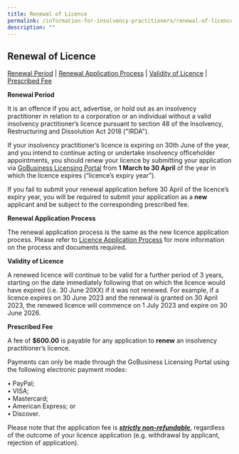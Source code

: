 ```yaml
---
title: Renewal of Licence
permalink: /information-for-insolvency-practitioners/renewal-of-licence/
description: ""
---
```

**Renewal of Licence**
---
<a href="#Renewal Period">Renewal Period</a>  |  <a href="#Renewal Application Process">Renewal Application Process</a>  |  <a href="#Validity of Licence">Validity of Licence</a>  |  <a href="#Prescribed Fee">Prescribed Fee</a>

<a id="Renewal Period"></a> **Renewal Period**   

It is an offence if you act, advertise, or hold out as an insolvency practitioner in relation to a corporation or an individual without a valid insolvency practitioner’s licence pursuant to section 48 of the Insolvency, Restructuring and Dissolution Act 2018 ("IRDA").

If your insolvency practitioner’s licence is expiring on 30th June of the year, and you intend to continue acting or undertake insolvency officeholder appointments, you should renew your licence by submitting your application via [GoBusiness Licensing Portal](https://licence1.business.gov.sg/feportal/web/frontier/home?p_p_id=58&p_p_lifecycle=0&p_p_state=maximized&saveLastPath=false) from **1 March to 30 April** of the year in which the licence expires (“licence’s expiry year”).

If you fail to submit your renewal application before 30 April of the licence’s expiry year, you will be required to submit your application as a **new** applicant and be subject to the corresponding prescribed fee.

<a id="Renewal Application Process"></a>**Renewal Application Process**

The renewal application process is the same as the new licence application process. Please refer to [Licence Application Process](https://www.lripd.mlaw.gov.sg/information-for-insolvency-practitioners/licence-application-process/) for more information on the process and documents required.

<a id="Validity of Licence"></a>**Validity of Licence**

A renewed licence will continue to be valid for a further period of 3 years, starting on the date immediately following that on which the licence would have expired (i.e. 30 June 20XX) if it was not renewed. For example, if a licence expires on 30 June 2023 and the renewal is granted on 30 April 2023, the renewed licence will commence on 1 July 2023 and expire on 30 June 2026.

<a id="Prescribed Fee"></a>**Prescribed Fee**

A fee of **$600.00** is payable for any application to **renew** an insolvency practitioner’s licence.

Payments can only be made through the GoBusiness Licensing Portal using the following electronic payment modes:

• PayPal;<br>
• VISA;<br>
• Mastercard;<br>
• American Express; or<br>
• Discover.

Please note that the application fee is <ins>***strictly non-refundable***</ins>, regardless of the outcome of your licence application (e.g. withdrawal by applicant, rejection of application).